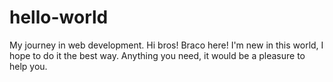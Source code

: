 # hello-world
My journey in web development.
Hi bros!
Braco here! I'm new in this world, I hope to do it the best way. Anything you need, it would be a pleasure to help you. 
